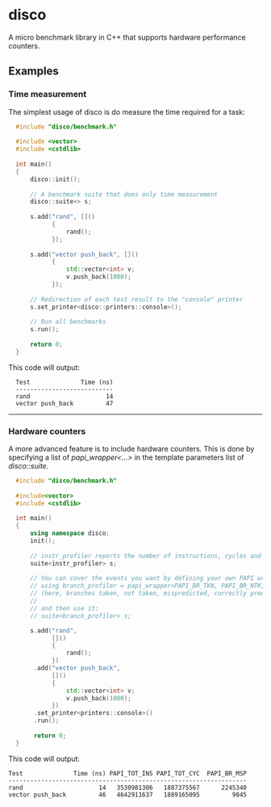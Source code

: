disco
=====
A micro benchmark library in C++ that supports hardware performance counters.


Examples
--------

### Time measurement
The simplest usage of disco is do measure the time required for a task:

```c++
  #include "disco/benchmark.h"
  
  #include <vector>
  #include <cstdlib>
  
  int main()
  {
      disco::init();
  
      // A benchmark suite that does only time measurement
      disco::suite<> s;
  
      s.add("rand", []()
            {
                rand();
            });
  
      s.add("vector push_back", []()
            {
                std::vector<int> v;
                v.push_back(1000);
            });
  
      // Redirection of each test result to the "console" printer
      s.set_printer<disco::printers::console>();
  
      // Run all benchmarks
      s.run();
  
      return 0;
  }
```

This code will output:

```
  Test              Time (ns)
  ---------------------------
  rand                     14
  vector push_back         47
```

---

### Hardware counters
A more advanced feature is to include hardware counters. This is done by specifying a list of *papi_wrapper<...>* in the
template parameters list of *disco::suite*.

```c++
  #include "disco/benchmark.h"
  
  #include<vector>
  #include <cstdlib>
  
  int main()
  {
      using namespace disco;
      init();
  
      // instr_profiler reports the number of instructions, cycles and mispredicted branches
      suite<instr_profiler> s;
  
      // You can cover the events you want by defining your own PAPI wrapper:
      // using branch_profiler = papi_wrapper<PAPI_BR_TKN, PAPI_BR_NTK, PAPI_BR_MSP, PAPI_BR_PRC>
      // (here, branches taken, not taken, mispredicted, correctly predicted)
      // 
      // and then use it:
      // suite<branch_profiler> s;

      s.add("rand",
            []()
            {
                rand();
            })
       .add("vector push_back",
            []()
            {
                std::vector<int> v;
                v.push_back(1000);
            })
       .set_printer<printers::console>()
       .run();
  
       return 0;
  }
```

This code will output:

```
Test              Time (ns) PAPI_TOT_INS PAPI_TOT_CYC  PAPI_BR_MSP
------------------------------------------------------------------
rand                     14   3530981306   1887375567      2245340
vector push_back         46   4642911637   1889165095         9845
```

